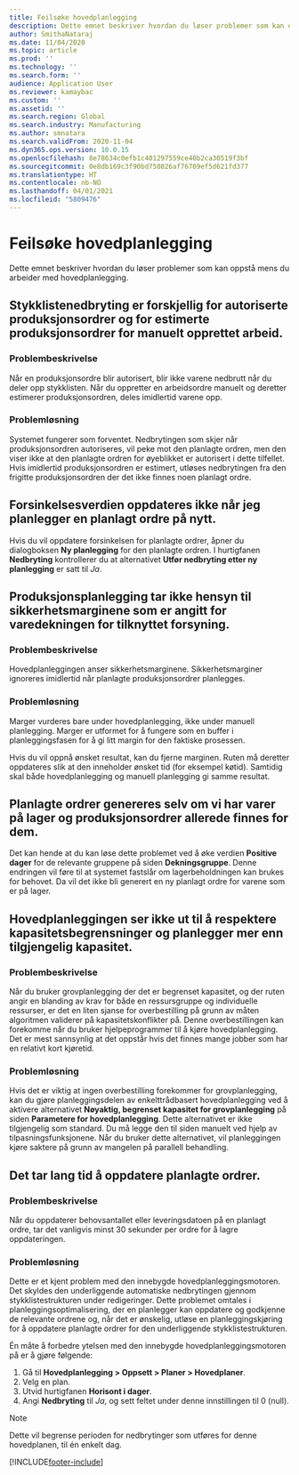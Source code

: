 ```yaml
---
title: Feilsøke hovedplanlegging
description: Dette emnet beskriver hvordan du løser problemer som kan oppstå mens du arbeider med hovedplanlegging.
author: SmithaNataraj
ms.date: 11/04/2020
ms.topic: article
ms.prod: ''
ms.technology: ''
ms.search.form: ''
audience: Application User
ms.reviewer: kamaybac
ms.custom: ''
ms.assetid: ''
ms.search.region: Global
ms.search.industry: Manufacturing
ms.author: smnatara
ms.search.validFrom: 2020-11-04
ms.dyn365.ops.version: 10.0.15
ms.openlocfilehash: 8e78634c0efb1c401297559ce40b2ca30519f3bf
ms.sourcegitcommit: 0e8db169c3f90bd750826af76709ef5d621fd377
ms.translationtype: HT
ms.contentlocale: nb-NO
ms.lasthandoff: 04/01/2021
ms.locfileid: "5809476"
---
```

# <a name="troubleshoot-master-planning"></a>Feilsøke hovedplanlegging

Dette emnet beskriver hvordan du løser problemer som kan oppstå mens du arbeider med hovedplanlegging.

## <a name="bill-of-materials-explosion-behaves-differently-for-firmed-production-orders-and-for-estimated-production-orders-for-manually-created-work"></a>Stykklistenedbryting er forskjellig for autoriserte produksjonsordrer og for estimerte produksjonsordrer for manuelt opprettet arbeid.

### <a name="issue-description"></a>Problembeskrivelse

Når en produksjonsordre blir autorisert, blir ikke varene nedbrutt når du deler opp stykklisten. Når du oppretter en arbeidsordre manuelt og deretter estimerer produksjonsordren, deles imidlertid varene opp.

### <a name="issue-resolution"></a>Problemløsning

Systemet fungerer som forventet. Nedbrytingen som skjer når produksjonsordren autoriseres, vil peke mot den planlagte ordren, men den viser ikke at den planlagte ordren for øyeblikket er autorisert i dette tilfellet. Hvis imidlertid produksjonsordren er estimert, utløses nedbrytingen fra den frigitte produksjonsordren der det ikke finnes noen planlagt ordre.

## <a name="the-delay-value-isnt-updated-when-i-reschedule-a-planned-order"></a>Forsinkelsesverdien oppdateres ikke når jeg planlegger en planlagt ordre på nytt.

Hvis du vil oppdatere forsinkelsen for planlagte ordrer, åpner du dialogboksen **Ny planlegging** for den planlagte ordren. I hurtigfanen **Nedbryting** kontrollerer du at alternativet **Utfør nedbryting etter ny planlegging** er satt til *Ja*.

## <a name="production-scheduling-doesnt-consider-the-safety-margins-that-are-set-on-the-item-coverage-for-pegged-supply"></a>Produksjonsplanlegging tar ikke hensyn til sikkerhetsmarginene som er angitt for varedekningen for tilknyttet forsyning.

### <a name="issue-description"></a>Problembeskrivelse

Hovedplanleggingen anser sikkerhetsmarginene. Sikkerhetsmarginer ignoreres imidlertid når planlagte produksjonsordrer planlegges.

### <a name="issue-resolution"></a>Problemløsning

Marger vurderes bare under hovedplanlegging, ikke under manuell planlegging. Marger er utformet for å fungere som en buffer i planleggingsfasen for å gi litt margin for den faktiske prosessen.

Hvis du vil oppnå ønsket resultat, kan du fjerne marginen. Ruten må deretter oppdateres slik at den inneholder ønsket tid (for eksempel køtid). Samtidig skal både hovedplanlegging og manuell planlegging gi samme resultat.

## <a name="planned-orders-are-generated-even-though-we-have-items-in-stock-and-production-orders-already-exist-for-them"></a>Planlagte ordrer genereres selv om vi har varer på lager og produksjonsordrer allerede finnes for dem.

Det kan hende at du kan løse dette problemet ved å øke verdien **Positive dager** for de relevante gruppene på siden **Dekningsgruppe**. Denne endringen vil føre til at systemet fastslår om lagerbeholdningen kan brukes for behovet. Da vil det ikke bli generert en ny planlagt ordre for varene som er på lager.

## <a name="master-planning-doesnt-seem-to-respect-capacity-limitations-and-is-scheduling-more-than-the-available-capacity"></a>Hovedplanleggingen ser ikke ut til å respektere kapasitetsbegrensninger og planlegger mer enn tilgjengelig kapasitet.

### <a name="issue-description"></a>Problembeskrivelse

Når du bruker grovplanlegging der det er begrenset kapasitet, og der ruten angir en blanding av krav for både en ressursgruppe og individuelle ressurser, er det en liten sjanse for overbestilling på grunn av måten algoritmen validerer på kapasitetskonflikter på. Denne overbestillingen kan forekomme når du bruker hjelpeprogrammer til å kjøre hovedplanlegging. Det er mest sannsynlig at det oppstår hvis det finnes mange jobber som har en relativt kort kjøretid.

### <a name="issue-resolution"></a>Problemløsning

Hvis det er viktig at ingen overbestilling forekommer for grovplanlegging, kan du gjøre planleggingsdelen av enkelttrådbasert hovedplanlegging ved å aktivere alternativet **Nøyaktig, begrenset kapasitet for grovplanlegging** på siden **Parametere for hovedplanlegging**. Dette alternativet er ikke tilgjengelig som standard. Du må legge den til siden manuelt ved hjelp av tilpasningsfunksjonene. Når du bruker dette alternativet, vil planleggingen kjøre saktere på grunn av mangelen på parallell behandling.

## <a name="planned-orders-take-a-long-time-to-update"></a>Det tar lang tid å oppdatere planlagte ordrer.

### <a name="issue-description"></a>Problembeskrivelse

Når du oppdaterer behovsantallet eller leveringsdatoen på en planlagt ordre, tar det vanligvis minst 30 sekunder per ordre for å lagre oppdateringen.

### <a name="issue-resolution"></a>Problemløsning

Dette er et kjent problem med den innebygde hovedplanleggingsmotoren. Det skyldes den underliggende automatiske nedbrytingen gjennom stykklistestrukturen under redigeringer. Dette problemet omtales i planleggingsoptimalisering, der en planlegger kan oppdatere og godkjenne de relevante ordrene og, når det er ønskelig, utløse en planleggingskjøring for å oppdatere planlagte ordrer for den underliggende stykklistestrukturen.

Én måte å forbedre ytelsen med den innebygde hovedplanleggingsmotoren på er å gjøre følgende:

1. Gå til **Hovedplanlegging \> Oppsett \> Planer \> Hovedplaner**.
1. Velg en plan.
1. Utvid hurtigfanen **Horisont i dager**.
1. Angi **Nedbryting** til *Ja*, og sett feltet under denne innstillingen til 0 (null).

> [!NOTE]
> Dette vil begrense perioden for nedbrytinger som utføres for denne hovedplanen, til én enkelt dag.


[!INCLUDE[footer-include](../../includes/footer-banner.md)]